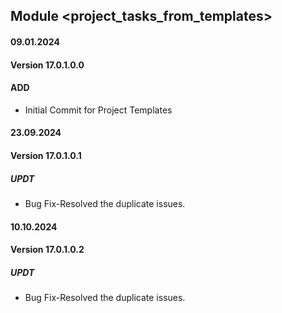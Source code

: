 ## Module <project_tasks_from_templates>

#### 09.01.2024
#### Version 17.0.1.0.0
#### ADD
- Initial Commit for Project Templates

#### 23.09.2024
#### Version 17.0.1.0.1
##### UPDT
- Bug Fix-Resolved the duplicate issues.

#### 10.10.2024
#### Version 17.0.1.0.2
##### UPDT
- Bug Fix-Resolved the duplicate issues.